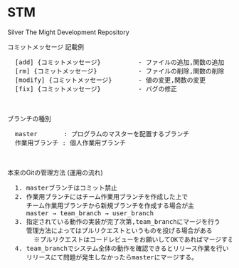 # STM
Silver The Might Development Repository
<dl>
 <dt>コミットメッセージ 記載例  
  <pre>
  [add] {コミットメッセージ}          - ファイルの追加,関数の追加
  [rm] {コミットメッセージ}           - ファイルの削除,関数の削除
  [modify] {コミットメッセージ}       - 値の変更,関数の変更
  [fix] {コミットメッセージ}          - バグの修正
  </pre>
 </dt>

<br>
 <dt>ブランチの種別  
  <pre>
  master       : プログラムのマスターを配置するブランチ
  作業用ブランチ : 個人作業用ブランチ
  </pre>
 </dt>
<br>

 <dt>本来のGitの管理方法 (運用の流れ)  
  <pre>
  1. masterブランチはコミット禁止
  2. 作業用ブランチにはチーム作業用ブランチを作成した上で
     チーム作業用ブランチから新規ブランチを作成する場合が主
     master → team_branch → user_branch
  3. 指定されている動作の実装が完了次第,team_branchにマージを行う
     管理方法によってはプルリクエストというものを投げる場合がある
       ※プルリクエストはコードレビューをお願いしてOKであればマージするGitの機能
  4. team_branchでシステム全体の動作を確認できるとリリース作業を行い
     リリースにて問題が発生しなかったらmasterにマージする。
  </pre>
 </dt>
</dl>
